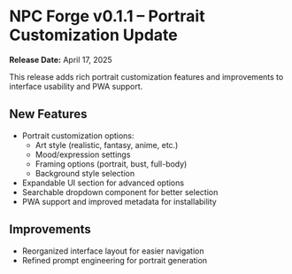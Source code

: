 # NPC Forge v0.1.1 – Portrait Customization Update

**Release Date:** April 17, 2025

This release adds rich portrait customization features and improvements to interface usability and PWA support.

## New Features

- Portrait customization options:
  - Art style (realistic, fantasy, anime, etc.)
  - Mood/expression settings
  - Framing options (portrait, bust, full-body)
  - Background style selection
- Expandable UI section for advanced options
- Searchable dropdown component for better selection
- PWA support and improved metadata for installability

## Improvements

- Reorganized interface layout for easier navigation
- Refined prompt engineering for portrait generation
